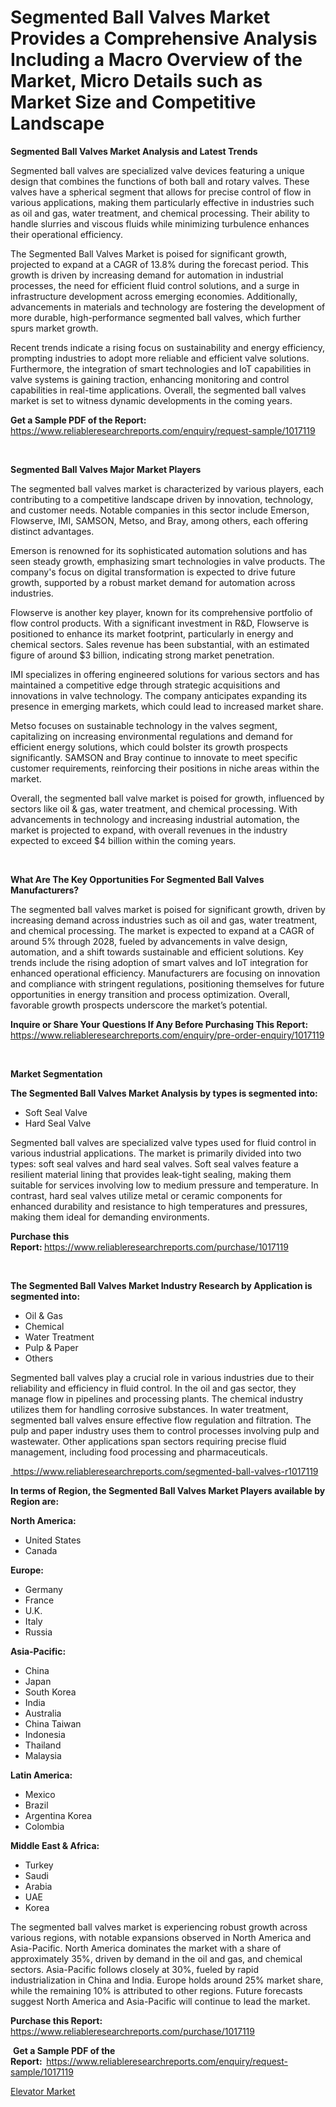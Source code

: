 <p><h1>Segmented Ball Valves Market Provides a Comprehensive Analysis Including a Macro Overview of the Market, Micro Details such as Market Size and Competitive Landscape</h1></p><p><strong>Segmented Ball Valves Market Analysis and Latest Trends</strong></p>
<p><p>Segmented ball valves are specialized valve devices featuring a unique design that combines the functions of both ball and rotary valves. These valves have a spherical segment that allows for precise control of flow in various applications, making them particularly effective in industries such as oil and gas, water treatment, and chemical processing. Their ability to handle slurries and viscous fluids while minimizing turbulence enhances their operational efficiency.</p><p>The Segmented Ball Valves Market is poised for significant growth, projected to expand at a CAGR of 13.8% during the forecast period. This growth is driven by increasing demand for automation in industrial processes, the need for efficient fluid control solutions, and a surge in infrastructure development across emerging economies. Additionally, advancements in materials and technology are fostering the development of more durable, high-performance segmented ball valves, which further spurs market growth.</p><p>Recent trends indicate a rising focus on sustainability and energy efficiency, prompting industries to adopt more reliable and efficient valve solutions. Furthermore, the integration of smart technologies and IoT capabilities in valve systems is gaining traction, enhancing monitoring and control capabilities in real-time applications. Overall, the segmented ball valves market is set to witness dynamic developments in the coming years.</p></p>
<p><strong>Get a Sample PDF of the Report:&nbsp;</strong> <a href="https://www.reliableresearchreports.com/enquiry/request-sample/1017119?utm_campaign=2380&utm_medium=2&utm_source=Github&utm_content=ia&utm_term=17022025&utm_id=segmented-ball-valves">https://www.reliableresearchreports.com/enquiry/request-sample/1017119</a></p>
<p>&nbsp;</p>
<p><strong>Segmented Ball Valves Major Market Players</strong></p>
<p><p>The segmented ball valves market is characterized by various players, each contributing to a competitive landscape driven by innovation, technology, and customer needs. Notable companies in this sector include Emerson, Flowserve, IMI, SAMSON, Metso, and Bray, among others, each offering distinct advantages.</p><p>Emerson is renowned for its sophisticated automation solutions and has seen steady growth, emphasizing smart technologies in valve products. The company's focus on digital transformation is expected to drive future growth, supported by a robust market demand for automation across industries.</p><p>Flowserve is another key player, known for its comprehensive portfolio of flow control products. With a significant investment in R&D, Flowserve is positioned to enhance its market footprint, particularly in energy and chemical sectors. Sales revenue has been substantial, with an estimated figure of around $3 billion, indicating strong market penetration.</p><p>IMI specializes in offering engineered solutions for various sectors and has maintained a competitive edge through strategic acquisitions and innovations in valve technology. The company anticipates expanding its presence in emerging markets, which could lead to increased market share.</p><p>Metso focuses on sustainable technology in the valves segment, capitalizing on increasing environmental regulations and demand for efficient energy solutions, which could bolster its growth prospects significantly. SAMSON and Bray continue to innovate to meet specific customer requirements, reinforcing their positions in niche areas within the market.</p><p>Overall, the segmented ball valve market is poised for growth, influenced by sectors like oil & gas, water treatment, and chemical processing. With advancements in technology and increasing industrial automation, the market is projected to expand, with overall revenues in the industry expected to exceed $4 billion within the coming years.</p></p>
<p>&nbsp;</p>
<p><strong>What Are The Key Opportunities For Segmented Ball Valves Manufacturers?</strong></p>
<p><p>The segmented ball valves market is poised for significant growth, driven by increasing demand across industries such as oil and gas, water treatment, and chemical processing. The market is expected to expand at a CAGR of around 5% through 2028, fueled by advancements in valve design, automation, and a shift towards sustainable and efficient solutions. Key trends include the rising adoption of smart valves and IoT integration for enhanced operational efficiency. Manufacturers are focusing on innovation and compliance with stringent regulations, positioning themselves for future opportunities in energy transition and process optimization. Overall, favorable growth prospects underscore the market’s potential.</p></p>
<p><strong>Inquire or Share Your Questions If Any Before Purchasing This Report:</strong> <a href="https://www.reliableresearchreports.com/enquiry/pre-order-enquiry/1017119?utm_campaign=2380&utm_medium=2&utm_source=Github&utm_content=ia&utm_term=17022025&utm_id=segmented-ball-valves">https://www.reliableresearchreports.com/enquiry/pre-order-enquiry/1017119</a></p>
<p>&nbsp;</p>
<p><strong>Market Segmentation</strong></p>
<p><strong>The Segmented Ball Valves Market Analysis by types is segmented into:</strong></p>
<p><ul><li>Soft Seal Valve</li><li>Hard Seal Valve</li></ul></p>
<p><p>Segmented ball valves are specialized valve types used for fluid control in various industrial applications. The market is primarily divided into two types: soft seal valves and hard seal valves. Soft seal valves feature a resilient material lining that provides leak-tight sealing, making them suitable for services involving low to medium pressure and temperature. In contrast, hard seal valves utilize metal or ceramic components for enhanced durability and resistance to high temperatures and pressures, making them ideal for demanding environments.</p></p>
<p><strong>Purchase this Report:&nbsp;</strong><a href="https://www.reliableresearchreports.com/purchase/1017119?utm_campaign=2380&utm_medium=2&utm_source=Github&utm_content=ia&utm_term=17022025&utm_id=segmented-ball-valves">https://www.reliableresearchreports.com/purchase/1017119</a></p>
<p>&nbsp;</p>
<p><strong>The Segmented Ball Valves Market Industry Research by Application is segmented into:</strong></p>
<p><ul><li>Oil & Gas</li><li>Chemical</li><li>Water Treatment</li><li>Pulp & Paper</li><li>Others</li></ul></p>
<p><p>Segmented ball valves play a crucial role in various industries due to their reliability and efficiency in fluid control. In the oil and gas sector, they manage flow in pipelines and processing plants. The chemical industry utilizes them for handling corrosive substances. In water treatment, segmented ball valves ensure effective flow regulation and filtration. The pulp and paper industry uses them to control processes involving pulp and wastewater. Other applications span sectors requiring precise fluid management, including food processing and pharmaceuticals.</p></p>
<p><a href="https://www.reliableresearchreports.com/segmented-ball-valves-r1017119?utm_campaign=2380&utm_medium=2&utm_source=Github&utm_content=ia&utm_term=17022025&utm_id=segmented-ball-valves">&nbsp;https://www.reliableresearchreports.com/segmented-ball-valves-r1017119</a></p>
<p><strong>In terms of Region, the Segmented Ball Valves Market Players available by Region are:</strong></p>
<p>
    <p> <strong> North America: </strong>
        <ul>
            <li>United States</li>
            <li>Canada</li>
        </ul>
        </p> 
    <p> <strong> Europe: </strong>
        <ul>
            <li>Germany</li>
            <li>France</li>
            <li>U.K.</li>
            <li>Italy</li>
            <li>Russia</li>
        </ul>
        </p> 
    <p> <strong> Asia-Pacific: </strong>
        <ul>
            <li>China</li>
            <li>Japan</li>
            <li>South Korea</li>
            <li>India</li>
            <li>Australia</li>
            <li>China Taiwan</li>
            <li>Indonesia</li>
            <li>Thailand</li>
            <li>Malaysia</li>
        </ul>
        </p> 
    <p> <strong> Latin America: </strong>
        <ul>
            <li>Mexico</li>
            <li>Brazil</li>
            <li>Argentina Korea</li>
            <li>Colombia</li>
        </ul>
        </p> 
    <p> <strong> Middle East & Africa: </strong>
        <ul>
            <li>Turkey</li>
            <li>Saudi</li>
            <li>Arabia</li>
            <li>UAE</li>
            <li>Korea</li>
        </ul>
    </p>
    </p>
<p><p>The segmented ball valves market is experiencing robust growth across various regions, with notable expansions observed in North America and Asia-Pacific. North America dominates the market with a share of approximately 35%, driven by demand in the oil and gas, and chemical sectors. Asia-Pacific follows closely at 30%, fueled by rapid industrialization in China and India. Europe holds around 25% market share, while the remaining 10% is attributed to other regions. Future forecasts suggest North America and Asia-Pacific will continue to lead the market.</p></p>
<p><strong>Purchase this Report: </strong><a href="https://www.reliableresearchreports.com/purchase/1017119?utm_campaign=2380&utm_medium=2&utm_source=Github&utm_content=ia&utm_term=17022025&utm_id=segmented-ball-valves">https://www.reliableresearchreports.com/purchase/1017119</a></p>
<p>&nbsp;<strong>Get a Sample PDF of the Report:&nbsp;&nbsp;</strong><a href="https://www.reliableresearchreports.com/enquiry/request-sample/1017119?utm_campaign=2380&utm_medium=2&utm_source=Github&utm_content=ia&utm_term=17022025&utm_id=segmented-ball-valves">https://www.reliableresearchreports.com/enquiry/request-sample/1017119</a></p>
<p><strong></strong></p>
<p><p><a href="https://github.com/dolorespeddico90/Market-Research-Report-List-1/blob/main/elevator-market.md?utm_campaign=2380&utm_medium=2&utm_source=Github&utm_content=ia&utm_term=17022025&utm_id=segmented-ball-valves">Elevator Market</a></p></p>